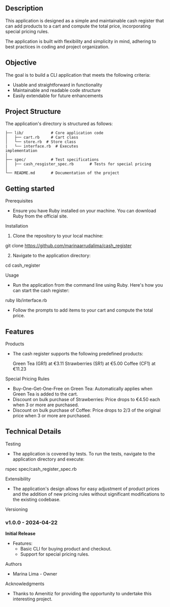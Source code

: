 ## Description
This application is designed as a simple and maintainable cash register that can add products to a cart and compute the total price, incorporating special pricing rules.

The application is built with flexibility and simplicity in mind, adhering to best practices in coding and project organization.

## Objective
The goal is to build a CLI application that meets the following criteria:

- Usable and straightforward in functionality
- Maintainable and readable code structure
- Easily extendable for future enhancements

## Project Structure

The application's directory is structured as follows:
```
├── lib/            # Core application code
│   ├── cart.rb     # Cart class
│   └── store.rb  # Store class
|   └── interface.rb  # Executes
implementation
│
├── spec/           # Test specifications
│   ├── cash_resgister_spec.rb       # Tests for special pricing
│
└── README.md       # Documentation of the project
```

## Getting started

Prerequisites
- Ensure you have Ruby installed on your machine. You can download Ruby from the official site.

Installation
1. Clone the repository to your local machine:

git clone https://github.com/marinaarrudalima/cash_register

2. Navigate to the application directory:

cd cash_register

Usage

- Run the application from the command line using Ruby. Here's how you can start the cash register:

ruby lib/interface.rb


- Follow the prompts to add items to your cart and compute the total price.

## Features

Products
- The cash register supports the following predefined products:

  Green Tea (GR1) at €3.11
  Strawberries (SR1) at €5.00
  Coffee (CF1) at €11.23

Special Pricing Rules

- Buy-One-Get-One-Free on Green Tea: Automatically applies when Green Tea is added to the cart.
- Discount on bulk purchase of Strawberries: Price drops to €4.50 each when 3 or more are purchased.
- Discount on bulk purchase of Coffee: Price drops to 2/3 of the original price when 3 or more are purchased.

## Technical Details

Testing

- The application is covered by tests. To run the tests, navigate to the application directory and execute:

rspec spec/cash_register_spec.rb

Extensibility

- The application's design allows for easy adjustment of product prices and the addition of new pricing rules without significant modifications to the existing codebase.

Versioning

### v1.0.0 - 2024-04-22
**Initial Release**
- Features:
  - Basic CLI for buying product and checkout.
  - Support for special pricing rules.

Authors
- Marina Lima - Owner

Acknowledgments
- Thanks to Amenitiz for providing the opportunity to undertake this interesting project.
